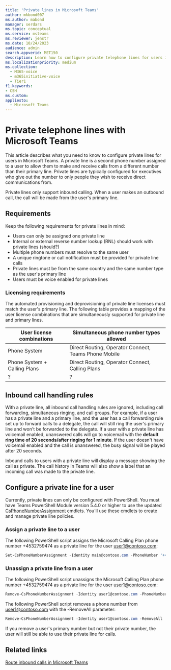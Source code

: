 ```yaml
---
title: 'Private lines in Microsoft Teams'
author: mkbond007
ms.author: mabond
manager: serdars
ms.topic: conceptual
ms.service: msteams
ms.reviewer: jenstr
ms.date: 10/24/2023
audience: admin
search.appverid: MET150
description: Learn how to configure private telephone lines for users in Microsoft Teams.
ms.localizationpriority: medium
ms.collection: 
  - M365-voice
  - m365initiative-voice
  - Tier1
f1.keywords:
- CSH
ms.custom: 
appliesto: 
  - Microsoft Teams
---
```


# Private telephone lines with Microsoft Teams

This article describes what you need to know to configure private lines for users in Microsoft Teams. A private line is a second phone number assigned to a user to allow them to make and receive calls from a different number than their primary line. Private lines are typically configured for executives who give out the number to only people they wish to receive direct communications from.

Private lines only support inbound calling. When a user makes an outbound call, the call will be made from the user's primary line.

## Requirements

Keep the following requirements for private lines in mind:

- Users can only be assigned one private line
- Internal or external reverse number lookup (RNL) should work with private lines (should?)
- Multiple phone numbers must resolve to the same user
- A unique ringtone or call notification must be provided for private line calls
- Private lines must be from the same country and the same number type as the user's primary line
- Users must be voice enabled for private lines

### Licensing requirements

The automated provisioning and deprovisioning of private line licenses must match the user's primary line. The following table provides a mapping of the user license combinations that are simultaneously supported for private line and primary lines.

|User license combinations|Simultaneous phone number types allowed|
|-----|-----|
|Phone System|Direct Routing, Operator Connect, Teams Phone Mobile|
|Phone System + Calling Plans|Direct Routing, Operator Connect, Calling Plans|
|?|?|

## Inbound call handling rules

With a private line, all inbound call handling rules are ignored, including call forwarding, simultaneous ringing, and call groups. For example, if a user has a private line and a primary line, and the user has a call forwarding rule set up to forward calls to a delegate, the call will still ring the user's primary line and won't be forwarded to the delegate. If a user with a private line has voicemail enabled, unanswered calls will go to voicemail with the **default ring time of 20 seconds/after ringing for 1 minute**. If the user doesn't have voicemail enabled and the call is unanswered, the busy signal will be played after 20 seconds.

Inbound calls to users with a private line will display a message showing the call as private. The call history in Teams will also show a label that an incoming call was made to the private line.

## Configure a private line for a user

Currently, private lines can only be configured with PowerShell. You must have Teams PowerShell Module version 5.4.0 or higher to use the updated [CsPhoneNumberAssignment](/powershell/module/teams/set-csphonenumberassignment) cmdlets. You'll use these cmdlets to create and manage private line policies.

### Assign a private line to a user

The following PowerShell script assigns the Microsoft Calling Plan phone number +4532759474 as a private line for the user user1@contoso.com:

```powershell
Set-CsPhoneNumberAssignment -Identity main@contoso.com -PhoneNumber '+4532759474' -PhoneNumberType CallingPlan -AssignmentCategory Private
```

### Unassign a private line from a user

The following PowerShell script unassigns the Microsoft Calling Plan phone number +4532759474 as a private line for the user user1@contoso.com:

```powershell
Remove-CsPhoneNumberAssignment -Identity user1@contoso.com -PhoneNumber +4532759474 -PhoneNumberType CallingPlan -AssignmentCategory Private
```

The following PowerShell script removes a phone number from user1@contoso.com with the -RemoveAll parameter:

```powershell
Remove-CsPhoneNumberAssignment -Identity user1@contoso.com -RemoveAll 
```

If you remove a user's primary number but not their private number, the user will still be able to use their private line for calls.

## Related links

[Route inbound calls in Microsoft Teams](inbound-call-routing.md)
